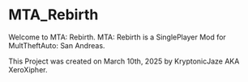 # MTA_Rebirth
Welcome to MTA: Rebirth.
MTA: Rebirth is a SinglePlayer Mod for MultTheftAuto: San Andreas.

This Project was created on March 10th, 2025 by KryptonicJaze AKA XeroXipher.

